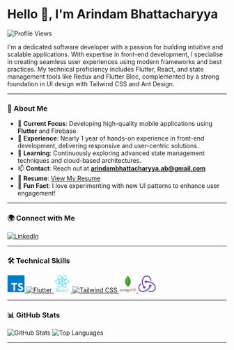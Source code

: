 <h1 align="left">Hello 👋, I'm Arindam Bhattacharyya</h1>

<p align="left">
  <img src="https://komarev.com/ghpvc/?username=ArindamBhatta&label=Profile%20Views&color=0e75b6&style=flat" alt="Profile Views" />
</p>

<p>
  I'm a dedicated software developer with a passion for building intuitive and scalable applications. With expertise in front-end development, I specialise in creating seamless user experiences using modern frameworks and best practices. My technical proficiency includes Flutter, React, and state management tools like Redux and Flutter Bloc, complemented by a strong foundation in UI design with Tailwind CSS and Ant Design.
</p>

---

### 🚀 About Me
- 🔭 **Current Focus**: Developing high-quality mobile applications using **Flutter** and Firebase.  
- 💼 **Experience**: Nearly 1 year of hands-on experience in front-end development, delivering responsive and user-centric solutions.  
- 🌱 **Learning**: Continuously exploring advanced state management techniques and cloud-based architectures.  
- 📫 **Contact**: Reach out at **arindambhattacharyya.ab@gmail.com**  
- 📄 **Resume**: [View My Resume](https://www.canva.com/design/DAGiJWi88cM/bSSveL90-nAV5Y7olgWL-g/edit)  
- 💬 **Fun Fact**: I love experimenting with new UI patterns to enhance user engagement!

---

### 🌍 Connect with Me
<p align="left">
  <a href="https://www.linkedin.com/in/-arindam-bhattacharyya/" target="_blank">
    <img src="https://img.shields.io/badge/LinkedIn-%230077B5.svg?style=for-the-badge&logo=linkedin&logoColor=white" alt="LinkedIn"/>
  </a>
</p>

---

### 🛠 Technical Skills
<p align="left">
  <a href="https://www.typescriptlang.org/" target="_blank">
    <img src="https://raw.githubusercontent.com/devicons/devicon/master/icons/typescript/typescript-original.svg" alt="TypeScript" width="40" height="40"/>
  </a>
  <a href="https://flutter.dev" target="_blank">
    <img src="https://www.vectorlogo.zone/logos/flutterio/flutterio-icon.svg" alt="Flutter" width="40" height="40"/>
  </a>
  <a href="https://reactjs.org/" target="_blank">
    <img src="https://raw.githubusercontent.com/devicons/devicon/master/icons/react/react-original-wordmark.svg" alt="React" width="40" height="40"/>
  </a>
  <a href="https://tailwindcss.com/" target="_blank">
    <img src="https://www.vectorlogo.zone/logos/tailwindcss/tailwindcss-icon.svg" alt="Tailwind CSS" width="40" height="40"/>
  </a>
  <a href="https://www.mongodb.com/" target="_blank">
    <img src="https://raw.githubusercontent.com/devicons/devicon/master/icons/mongodb/mongodb-original-wordmark.svg" alt="MongoDB" width="40" height="40"/>
  </a>
  <a href="https://redux.js.org/" target="_blank">
    <img src="https://raw.githubusercontent.com/devicons/devicon/master/icons/redux/redux-original.svg" alt="Redux" width="40" height="40"/>
  </a>
</p>

---

### 📊 GitHub Stats
<p align="left">
  <img src="https://github-readme-stats.vercel.app/api?username=ArindamBhatta&show_icons=true&theme=radical" alt="GitHub Stats" />
  <img src="https://github-readme-stats.vercel.app/api/top-langs/?username=ArindamBhatta&layout=compact&theme=radical" alt="Top Languages" />
</p>

---
